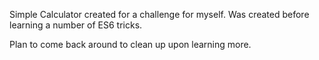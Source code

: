 Simple Calculator created for a challenge for myself. Was created before learning a number of ES6 tricks. 

Plan to come back around to clean up upon learning more. 


